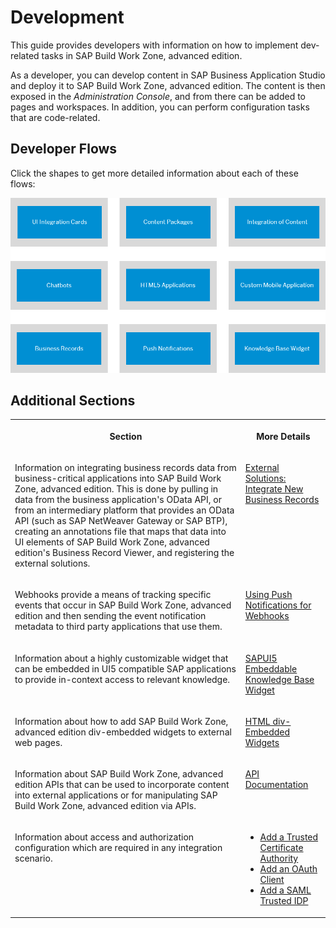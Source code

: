 <!-- loio9cda49753e044fed9f8eb06c908f5890 -->

# Development

This guide provides developers with information on how to implement dev-related tasks in SAP Build Work Zone, advanced edition.



As a developer, you can develop content in SAP Business Application Studio and deploy it to SAP Build Work Zone, advanced edition. The content is then exposed in the *Administration Console*, and from there can be added to pages and workspaces. In addition, you can perform configuration tasks that are code-related.



<a name="loio9cda49753e044fed9f8eb06c908f5890__section_rrm_3fl_mlb"/>

## Developer Flows

Click the shapes to get more detailed information about each of these flows:



![](images/Developer_Guide_at_a_Glance_287ac6a.png)



<a name="loio9cda49753e044fed9f8eb06c908f5890__section_avf_hx4_ywb"/>

## Additional Sections


<table>
<tr>
<th valign="top">

Section



</th>
<th valign="top">

More Details



</th>
</tr>
<tr>
<td valign="top">

Information on integrating business records data from business-critical applications into SAP Build Work Zone, advanced edition. This is done by pulling in data from the business application's OData API, or from an intermediary platform that provides an OData API \(such as SAP NetWeaver Gateway or SAP BTP\), creating an annotations file that maps that data into UI elements of SAP Build Work Zone, advanced edition's Business Record Viewer, and registering the external solutions.



</td>
<td valign="top">

[External Solutions: Integrate New Business Records](external-solutions-integrate-new-business-records-4f75370.md)



</td>
</tr>
<tr>
<td valign="top">

Webhooks provide a means of tracking specific events that occur in SAP Build Work Zone, advanced edition and then sending the event notification metadata to third party applications that use them.



</td>
<td valign="top">

[Using Push Notifications for Webhooks](using-push-notifications-for-webhooks-3118574.md)



</td>
</tr>
<tr>
<td valign="top">

Information about a highly customizable widget that can be embedded in UI5 compatible SAP applications to provide in-context access to relevant knowledge.



</td>
<td valign="top">

[SAPUI5 Embeddable Knowledge Base Widget](sapui5-embeddable-knowledge-base-widget-8c8cc07.md)



</td>
</tr>
<tr>
<td valign="top">

Information about how to add SAP Build Work Zone, advanced edition div-embedded widgets to external web pages.



</td>
<td valign="top">

[HTML div-Embedded Widgets](html-div-embedded-widgets-d6526cf.md)



</td>
</tr>
<tr>
<td valign="top">

Information about SAP Build Work Zone, advanced edition APIs that can be used to incorporate content into external applications or for manipulating SAP Build Work Zone, advanced edition via APIs.



</td>
<td valign="top">

[API Documentation](api-documentation-5314daf.md)



</td>
</tr>
<tr>
<td valign="top">

Information about access and authorization configuration which are required in any integration scenario.



</td>
<td valign="top">

-   [Add a Trusted Certificate Authority](add-a-trusted-certificate-authority-f8d9305.md)
-   [Add an OAuth Client](add-an-oauth-client-5310092.md)
-   [Add a SAML Trusted IDP](add-a-saml-trusted-idp-dad776e.md)



</td>
</tr>
</table>


